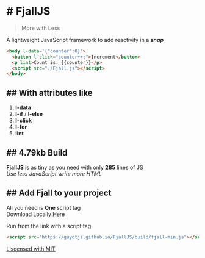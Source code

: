 # # FjallJS

> More with Less

A lightweight JavaScript framework to add reactivity in a **_snap_**

```html
<body l-data='{"counter":0}'>
  <button l-click="counter++;">Increment</button>
  <p lint>Count is: {{counter}}</p>
  <script src="./Fjall.js"></script>
</body>
```

## ## With attributes like

1. **l-data**
2. **l-if** / **l-else**
3. **l-click**
4. **l-for**
5. **lint**

## ## 4.79kb Build

**FjallJS** is as tiny as you need with only **285** lines of JS<br/>
_Use less JavaScript write more HTML_

## ## Add Fjall to your project

All you need is **One** script tag<br/>
Download Locally [Here](https://guyotjs.github.io/FjallJS/build/fjall-min.js)

Run from the link with a script tag

```html
<script src="https://guyotjs.github.io/FjallJS/build/fjall-min.js"></script>
```

<ins>Liscensed with MIT</ins>
